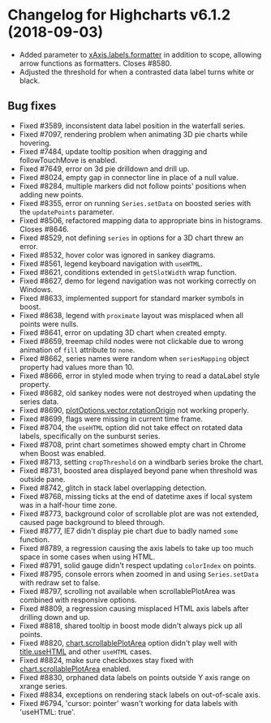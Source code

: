 # Changelog for Highcharts v6.1.2 (2018-09-03)

- Added parameter to [xAxis.labels.formatter](https://api.highcharts.com/highcharts/xAxis.labels.formatter) in addition to scope, allowing arrow functions as formatters. Closes #8580.
- Adjusted the threshold for when a contrasted data label turns white or black.

## Bug fixes
- Fixed #3589, inconsistent data label position in the waterfall series.
- Fixed #7097, rendering problem when animating 3D pie charts while hovering.
- Fixed #7484, update tooltip position when dragging and followTouchMove is enabled.
- Fixed #7649, error on 3d pie drilldown and drill up.
- Fixed #8024, empty gap in connector line in place of a null value.
- Fixed #8284, multiple markers did not follow points' positions when adding new points.
- Fixed #8355, error on running `Series.setData` on boosted series with the `updatePoints` parameter.
- Fixed #8506, refactored mapping data to appropriate bins in histograms. Closes #8646.
- Fixed #8529, not defining `series` in options for a 3D chart threw an error.
- Fixed #8532, hover color was ignored in sankey diagrams.
- Fixed #8561, legend keyboard navigation with `useHTML`.
- Fixed #8621, conditions extended in `getSlotWidth` wrap function.
- Fixed #8627, demo for legend navigation was not working correctly on Windows.
- Fixed #8633, implemented support for standard marker symbols in boost.
- Fixed #8638, legend with `proximate` layout was misplaced when all points were nulls.
- Fixed #8641, error on updating 3D chart when created empty.
- Fixed #8659, treemap child nodes were not clickable due to wrong animation of `fill` attribute to `none`.
- Fixed #8662, series names were random when `seriesMapping` object property had values more than 10.
- Fixed #8666, error in styled mode when trying to read a dataLabel style property.
- Fixed #8682, old sankey nodes were not destroyed when updating the series data.
- Fixed #8690, [plotOptions.vector.rotationOrigin](https://api.highcharts.com/highcharts/plotOptions.vector.rotationOrigin) not working properly.
- Fixed #8699, flags were missing in current time frame.
- Fixed #8704, the `useHTML` option did not take effect on rotated data labels, specifically on the sunburst series.
- Fixed #8708, print chart sometimes showed empty chart in Chrome when Boost was enabled.
- Fixed #8713, setting `cropThreshold` on a windbarb series broke the chart.
- Fixed #8731, boosted area displayed beyond pane when threshold was outside pane.
- Fixed #8742, glitch in stack label overlapping detection.
- Fixed #8768, missing ticks at the end of datetime axes if local system was in a half-hour time zone.
- Fixed #8773, background color of scrollable plot are was not extended, caused page background to bleed through.
- Fixed #8777, IE7 didn't display pie chart due to badly named `some` function.
- Fixed #8789, a regression causing the axis labels to take up too much space in some cases when using HTML.
- Fixed #8791, solid gauge didn't respect updating `colorIndex` on points.
- Fixed #8795, console errors when zoomed in and using `Series.setData` with redraw set to false.
- Fixed #8797, scrolling not available when scrollablePlotArea was combined with responsive options.
- Fixed #8809, a regression causing misplaced HTML axis labels after drilling down and up.
- Fixed #8818, shared tooltip in boost mode didn't always pick up all points.
- Fixed #8820, [chart.scrollablePlotArea](https://api.highcharts.com/highcharts/chart.scrollablePlotArea) option didn't play well with [title.useHTML](https://api.highcharts.com/highcharts/title.useHTML) and other `useHTML` cases.
- Fixed #8824, make sure checkboxes stay fixed with [chart.scrollablePlotArea](https://api.highcharts.com/highcharts/chart.scrollablePlotArea) enabled.
- Fixed #8830, orphaned data labels on points outside Y axis range on xrange series.
- Fixed #8834, exceptions on rendering stack labels on out-of-scale axis.
- Fixed #6794, 'cursor: pointer' wasn't working for data labels with 'useHTML: true'.

